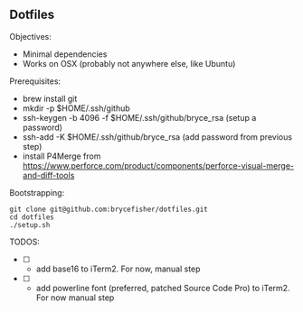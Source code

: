 Dotfiles
--------

Objectives:
 - Minimal dependencies
 - Works on OSX (probably not anywhere else, like Ubuntu)

Prerequisites:
 - brew install git
 - mkdir -p $HOME/.ssh/github
 - ssh-keygen -b 4096 -f $HOME/.ssh/github/bryce_rsa (setup a password)
 - ssh-add -K $HOME/.ssh/github/bryce_rsa (add password from previous step)
 - install P4Merge from https://www.perforce.com/product/components/perforce-visual-merge-and-diff-tools

Bootstrapping:

```
git clone git@github.com:brycefisher/dotfiles.git
cd dotfiles
./setup.sh
```


TODOS:

 * [ ] - add base16 to iTerm2. For now, manual step
 * [ ] - add powerline font (preferred, patched Source Code Pro) to iTerm2. For now manual step
